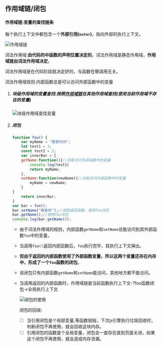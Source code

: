 ## 作用域链/闭包

#### 作用域链:变量的查找链条

每个执行上下文中都包含一个**外部引用(`outer`)**，指向外部的执行上下文。

![作用域链](C:\Users\Admin\Desktop\浏览器工作原理小册\image\作用域链.png)

词法作用域:**由代码的中函数的声明位置决定的**，词法作用域是静态作用域，**作用域链由词法作用域决定**。

词法作用域是在代码阶段就决定好的，与函数在哪调用无关。

词法作用域规则:内部函数总是可以访问外部函数中的变量

1. ##### 块级作用域的变量查找:按照<u>作用域链</u>在其他作用域查找(使用当前作用域不存在的变量)

   ![块级作用域查找变量](C:\Users\Admin\Desktop\浏览器工作原理小册\image\块级作用域查找变量.png)

2. ##### 闭包

   ```javascript
   function foo() {
       var myName = "极客时间";
       let test1 = 1;
       const test2 = 2;
       var innerBar = {
       getName:function(){//总能访问外部函数中的变量
           console.log(test1)
           return myName;
       },
       setName:function(newName){//总能访问外部函数中的变量
           myName = newName;
       }
   }
       return innerBar;
   }
   var bar = foo();
   bar.setName("极客邦");//调用返回函数，使用foo闭包
   bar.getName();//使用foo闭包
   console.log(bar.getName());
   ```

   - 由于词法作用域的规则，内部函数`getName`和`setName`总能访问到其外部函数`foo`中的变量。

   - 当调用`foo()`返回内部函数后，`foo`执行完毕，其执行上下文弹出。

   - **但由于返回的内部函数使用了外部函数变量，所以这两个变量还存在内存中，形成了一个`foo`函数的闭包**。

   - 该闭包只有内部函数`getName`和`setName`能访问，其他地方都不能访问。

   - 当调用返回的内部函数时，作用域链是当前函数执行上下文-?foo函数闭包->全局执行上下文

     ![闭包的使用](C:\Users\Admin\Desktop\浏览器工作原理小册\image\闭包的使用.png)

     闭包的回收:

     - [ ] 当引用闭包是个局部变量,等函数销毁，下次js引擎执行垃圾回收时，判断闭包不再使用，就会回收这块内存。
     - [ ] 引用闭包的函数是个全局变量，闭包会一直存在直到页面关闭，如果这个闭包不再使用，就会造成内存泄漏。